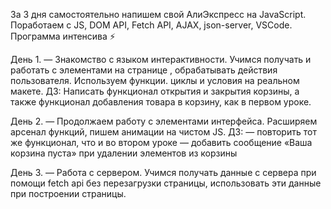 За 3 дня самостоятельно напишем свой АлиЭкспресс на JavaScript. Поработаем с JS, DOM API, Fetch API, AJAX, json-server, VSCode. 
Программа интенсива ⚡

День 1. 
— Знакомство с языком интерактивности. Учимся получать и работать с элементами на странице , обрабатывать действия пользователя. Используем функции. циклы и условия на реальном макете. 
ДЗ: Написать функционал открытия и закрытия корзины, а также функционал добавления товара в корзину, как в первом уроке.

День 2. 
— Продолжаем работу с элементами интерфейса. Расширяем арсенал функций, пишем анимации на чистом JS. 
ДЗ: — повторить тот же функционал, что и во втором уроке
— добавить сообщение «Ваша корзина пуста» при удалении элементов из корзины

День 3. 
— Работа с сервером. Учимся получать данные с сервера при помощи fetch api без перезагрузки страницы, использовать эти данные при построении страницы.
